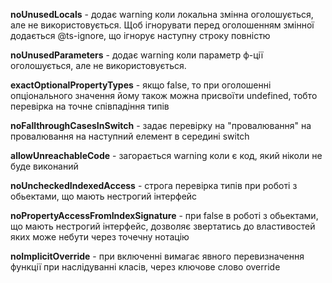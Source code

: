 **noUnusedLocals** - додає warning коли локальна змінна оголошується, але не використовується. Щоб
ігнорувати перед оголошенням змінної додається @ts-ignore, що ігнорує наступну строку повністю

**noUnusedParameters** - додає warning коли параметр ф-ції оголошується, але не використовується.

**exactOptionalPropertyTypes** - якщо false, то при оголошенні опціонального значення йому також
можна присвоїти undefined, тобто перевірка на точне співпадіння типів

**noFallthroughCasesInSwitch** - задає перевірку на "провалювання" на провалювання на наступний
елемент в середині switch

**allowUnreachableCode** - загорається warning коли є код, який ніколи не буде виконаний

**noUncheckedIndexedAccess** - строга перевірка типів при роботі з обьектами, що мають нестрогий
інтерфейс

**noPropertyAccessFromIndexSignature** - при false в роботі з обьектами, що мають нестрогий
інтерфейс, дозволяє звертатись до властивостей яких може небути через точечну нотацію

**noImplicitOverride** - при включенні вимагає явного перевизначення функції при наслідуванні
класів, через ключове слово override
